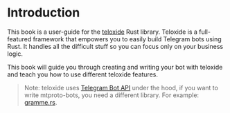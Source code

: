 # Introduction

This book is a user-guide for the [teloxide](https://github.com/teloxide/teloxide) Rust library.
Teloxide is a full-featured framework that empowers you to easily build Telegram bots using Rust.
It handles all the difficult stuff so you can focus only on your business logic.

This book will guide you through creating and writing your bot with teloxide and teach you how to use different teloxide features.

> Note: teloxide uses [Telegram Bot API] under the hood, if you want to write mtproto-bots, you need a different library.
> For example: [gramme.rs].

[Telegram Bot API]: https://core.telegram.org/bots/api
[gramme.rs]: https://github.com/Lonami/grammers
